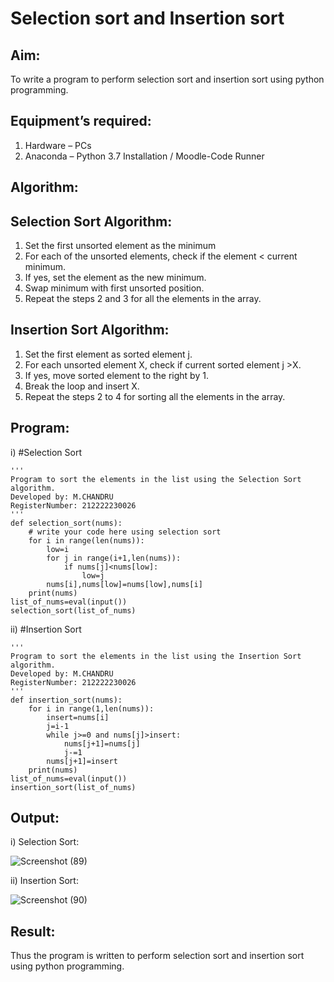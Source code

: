 # Selection sort and Insertion sort
## Aim:
To write a program to perform selection sort and insertion sort using python programming.
## Equipment’s required:
1.	Hardware – PCs
2.	Anaconda – Python 3.7 Installation / Moodle-Code Runner
## Algorithm:
## Selection Sort Algorithm:
1.	Set the first unsorted element as the minimum
2.	For each of the unsorted elements, check if the element < current minimum.
3.	If yes, set the element as the new minimum.
4.	Swap minimum with first unsorted position.
5.	Repeat the steps 2 and 3 for all the elements in the array.
## Insertion Sort Algorithm:
1.	Set the first element as sorted element j.
2.	For each unsorted element X, check if current sorted element j >X.
3.	If yes, move sorted element to the right by 1.
4.	Break the loop and insert X.
5.	Repeat the steps 2 to 4 for sorting all the elements in the array.
## Program:
i)	#Selection Sort
```
''' 
Program to sort the elements in the list using the Selection Sort algorithm.
Developed by: M.CHANDRU
RegisterNumber: 212222230026
'''
def selection_sort(nums):
    # write your code here using selection sort
    for i in range(len(nums)):
        low=i
        for j in range(i+1,len(nums)):
            if nums[j]<nums[low]:
                low=j
        nums[i],nums[low]=nums[low],nums[i]
    print(nums)   
list_of_nums=eval(input())
selection_sort(list_of_nums)

```
ii)	#Insertion Sort
```
''' 
Program to sort the elements in the list using the Insertion Sort algorithm.
Developed by: M.CHANDRU
RegisterNumber: 212222230026
'''
def insertion_sort(nums):
    for i in range(1,len(nums)):
        insert=nums[i]
        j=i-1
        while j>=0 and nums[j]>insert:
            nums[j+1]=nums[j]
            j-=1
        nums[j+1]=insert
    print(nums)
list_of_nums=eval(input())
insertion_sort(list_of_nums)

```

## Output:

i) Selection Sort:

![Screenshot (89)](https://github.com/chandrumathiyazhagan/Sorting-Algorithm/assets/119393023/a7ac644f-c454-4ca9-a14f-8ddaff4ad275)

ii) Insertion Sort:

![Screenshot (90)](https://github.com/chandrumathiyazhagan/Sorting-Algorithm/assets/119393023/d75c38df-d714-4b20-8253-2bf37a3592a3)


## Result:
Thus the program is written to perform selection sort and insertion sort using python programming.
